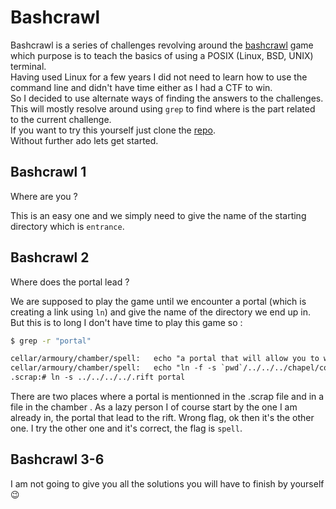 # Bashcrawl

Bashcrawl is a series of challenges revolving around the [bashcrawl](https://github.com/mks22-dw/bashcrawl) game which purpose is to teach the basics of using a POSIX (Linux, BSD, UNIX) terminal.  
Having used Linux for a few years I did not need to learn how to use the command line and didn't have time either as I had a CTF to win.  
So I decided to use alternate ways of finding the answers to the challenges. This will mostly resolve around using `grep` to find where is the part related to the current challenge.   
If you want to try this yourself just clone the [repo](https://github.com/mks22-dw/bashcrawl).   
Without further ado lets get started.  

## Bashcrawl 1

Where are you ?  

This is an easy one and we simply need to give the name of the starting directory which is `entrance`.

## Bashcrawl 2

Where does the portal lead ?   

We are supposed to play the game until we encounter a portal (which is creating a link using `ln`) and give the name of the directory we end up in.   
But this is to long I don't have time to play this game so :
```bash
$ grep -r "portal"
```
```txt
cellar/armoury/chamber/spell:   echo "a portal that will allow you to walk through"
cellar/armoury/chamber/spell:   echo "ln -f -s `pwd`/../../../chapel/courtyard/aviary/hall portal"
.scrap:# ln -s ../../../../.rift portal
```

There are two places where a portal is mentionned in the .scrap file and in a file in the chamber . As a lazy person I of course start by the one I am already in, the portal that lead to the rift. Wrong flag, ok then it's the other one. I try the other one and it's correct, the flag is `spell`. 

## Bashcrawl 3-6

I am not going to give you all the solutions you will have to finish by yourself 😉


